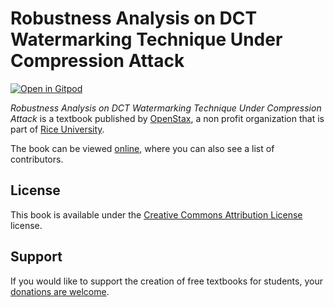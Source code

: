 # Robustness Analysis on DCT Watermarking Technique Under Compression Attack

[![Open in Gitpod](https://gitpod.io/button/open-in-gitpod.svg)](https://gitpod.io/from-referrer/)

_Robustness Analysis on DCT Watermarking Technique Under Compression Attack_ is a textbook published by [OpenStax](https://openstax.org/), a non profit organization that is part of [Rice University](https://www.rice.edu/).

The book can be viewed [online](https://github.com/cnx-user-books/cnxbook-robustness-analysis-on-dct-watermarking-technique-under-compression-attack/releases/latest), where you can also see a list of contributors.

## License
This book is available under the [Creative Commons Attribution License](./LICENSE) license.

## Support
If you would like to support the creation of free textbooks for students, your [donations are welcome](https://riceconnect.rice.edu/donation/support-openstax-banner).
